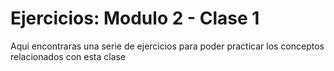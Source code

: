 # Ejercicios: Modulo 2 - Clase 1

Aqui encontraras una serie de ejercicios para poder practicar los conceptos relacionados con esta clase
